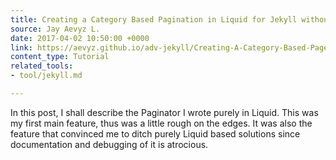 ```yaml
---
title: Creating a Category Based Pagination in Liquid for Jekyll without Gems
source: Jay Aevyz L.
date: 2017-04-02 10:50:00 +0000
link: https://aevyz.github.io/adv-jekyll/Creating-A-Category-Based-Pager-In-Liquid.html
content_type: Tutorial
related_tools:
- tool/jekyll.md

---
```

In this post, I shall describe the Paginator I wrote purely in Liquid. This was my first main feature, thus was a little rough on the edges. It was also the feature that convinced me to ditch purely Liquid based solutions since documentation and debugging of it is atrocious.